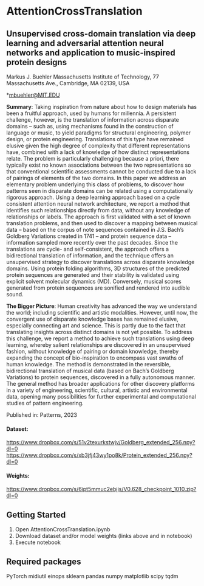 # AttentionCrossTranslation
## Unsupervised cross-domain translation via deep learning and adversarial attention neural networks and application to music-inspired protein designs

Markus J. Buehler
Massachusetts Institute of Technology, 77 Massachusetts Ave., Cambridge, MA 02139, USA

*mbuehler@MIT.EDU 

**Summary**: Taking inspiration from nature about how to design materials has been a fruitful approach, used by humans for millennia. A persistent challenge, however, is the translation of information across disparate domains – such as, using mechanisms found in the construction of language or music, to yield paradigms for structural engineering, polymer design, or protein engineering.  Translations of this type have remained elusive given the high degree of complexity that different representations have, combined with a lack of knowledge of how distinct representations relate. The problem is particularly challenging because a priori, there typically exist no known associations between the two representations so that conventional scientific assessments cannot be conducted due to a lack of pairings of elements of the two domains. In this paper we address an elementary problem underlying this class of problems, to discover how patterns seen in disparate domains can be related using a computationally rigorous approach. Using a deep learning approach based on a cycle consistent attention neural network architecture, we report a method that identifies such relationships directly from data, without any knowledge of relationships or labels. The approach is first validated with a set of known translation problems, and then used to discover a mapping between musical data – based on the corpus of note sequences contained in J.S. Bach’s Goldberg Variations created in 1741 – and protein sequence data – information sampled more recently over the past decades. Since the translations are cycle- and self-consistent, the approach offers a bidirectional translation of information, and the technique offers an unsupervised strategy to discover translations across disparate knowledge domains. Using protein folding algorithms, 3D structures of the predicted protein sequences are generated and their stability is validated using explicit solvent molecular dynamics (MD). Conversely, musical scores generated from protein sequences are sonified and rendered into audible sound. 

**The Bigger Picture**:  Human creativity has advanced the way we understand the world; including scientific and artistic modalities. However, until now, the convergent use of disparate knowledge bases has remained elusive, especially connecting art and science. This is partly due to the fact that translating insights across distinct domains is not yet possible. To address this challenge, we report a method to achieve such translations using deep learning, whereby salient relationships are discovered in an unsupervised fashion, without knowledge of pairing or domain knowledge, thereby expanding the concept of bio-inspiration to encompass vast swaths of human knowledge. The method is demonstrated in the reversible, bidirectional translation of musical data (based on Bach’s Goldberg Variations) to protein sequences, discovered in a fully autonomous manner. The general method has broader applications for other discovery platforms in a variety of engineering, scientific, cultural, artistic and environmental data, opening many possibilities for further experimental and computational studies of pattern engineering.   

Published in: Patterns, 2023

#### Dataset: 
https://www.dropbox.com/s/51v2texurkstwjv/Goldberg_extended_256.npy?dl=0
https://www.dropbox.com/s/xb3jfj43wy1po8k/Protein_extended_256.npy?dl=0 

#### Weights:
https://www.dropbox.com/s/6ipt5mmuc2ebjjs/V0.628_checkpoint_1010.zip?dl=0

## Getting Started

1) Open AttentionCrossTranslation.ipynb
2) Download dataset and/or model weights (links above and in notebook)
3) Execute notebook

## Required packages

PyTorch 
midiutil
einops
sklearn
pandas
numpy
matplotlib
scipy
tqdm
